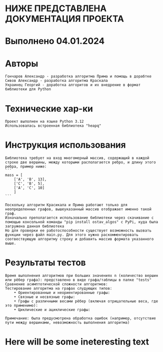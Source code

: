 # НИЖЕ ПРЕДСТАВЛЕНА ДОКУМЕНТАЦИЯ ПРОЕКТА
# Выполнено 04.01.2024

# Авторы
    Гончаров Александр - разработка алгоритма Прима и помощь в дорабтке
    Сивов Александр - разработка алгоритма Краскала
    Украинец Георгий - доработка алгоритов и их внедрение в формат библиотеки для Python

# Технические хар-ки
    Проект выполнен на языке Python 3.12
    Использовалась встроенная библиотека "heapq"


# Инструкция использования
    Библиотека требует на вход многомерный массив, содержащий в каждой строке две вершины, между которыми располагается ребро, и длину этого ребра, пример ниже:
    ```
    mass = [ 
        ['A', 'B', 13],
        ['C', 'B', 5],
        ['A', 'C', 10] 
        ]
    ```

    Поскольку алгоритм Красикала и Прима работают только для неопределенных графов, вышеуказанный массив отображает именно такой граф. 
    Изначально преполагается использование библиотеки через скачивание с помощью консольной команды "pip install ostav_algos" с PyPi, куда была загружена данная библиотека
    Но для проверки ее работоспособности существует возможность вызвать функции через файл main.py. Для этого нужно раскомментировать соотвествующую алгоритму строку и добавить массив формата указанного выше.


# Результаты тестов
    Время выполнения алгоритмов при больших значениях n (количество вершин или рёбер графа): представлено в виде графа/таблицы в папке "tests"  
    Сравнение асимптотической сложности алгоритмов:
    Тестирование алгоритма на графах слудующих типов: 
        • Ориентированные и неориентированные графы:
        • Связные и несвязные графы:
        • Графы с различными весами рёбер (включая отрицательные веса, где это применимо):
        • Циклические и ациклические графы:

    Примечание: была предусмотрена обработка ошибок (например, отсутствие пути между вершинами, невозможность выполнения алгоритма)








# Here will be some ineteresting text